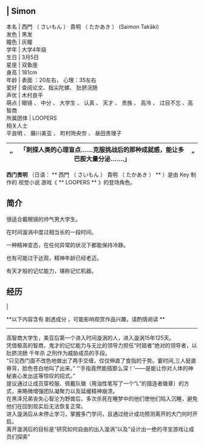   

|  **Simon**  
---  
本名  |  西門  （  さいもん  ）  貴明  （  たかあき  ）  (Saimon Takāki)   
发色  |  黑发   
瞳色  |  灰瞳   
学年  |  大学4年级   
生日  |  3月5日   
星座  |  双鱼座   
身高  |  181cm   
年龄  |  表面  ：20左右，  心理：35左右   
爱好  |  查阅论文、指尖陀螺、  肚脐浣肠   
声优  |  木村良平   
萌点  |  眼镜  、  中分  、  大学生  、  认真  、  天才  、  贵族  、  高冷  、  过目不忘  、高智商   
所属团体  |  LOOPERS   
相关人士  
平良明  、  藤川美亚  、  町村玲央奈  、  昼田贵理子  
  
|  “  |  **「刺探人类的心理盲点……克服挑战后的那种成就感，能让多巴胺大量分泌…….」** |  ”   
---|---|---  
  
**西门贵明** （日语：  ** 西門  （  さいもん  ）  貴明  （  たかあき  ）  ** ）是由  Key  制作的  视觉小说  游戏《
** LOOPERS  ** 》的登场角色。

##  简介

很适合戴眼镜的帅气男大学生。

在时间漩涡中度过相当长的一段时间。

一种精神变态，在任何异常的状况下都能保持冷静。

也有可能过于达观，精神年龄已经老迈。

有天才般的记忆能力，堪称记忆机器。

##  经历

|

**以下内容含有 剧透成分  ，可能影响观赏作品兴趣，请酌情阅读 **  
  
---  
高智商大学生，美亚后第一个进入时间漩涡的人，进入漩涡15年125天。 </br>
凭借极高的智商，鬼才的记忆能力与无比的领导力担任“时廻者”绝对的领导者，以肚脐浣肠  千年杀  之刑作为威胁成员的手段。 </br>
“只见西门面不改色地做出了两手交缠，仅仅伸直了食指的于势。霎时间,三人挺直脊背，脸色苍白地叫了出来。”
“‘手指竟然能插那么深！’——是能让你对人体的神秘衷心发出这等惊叹的招式。”  </br>
提议通过让成员穿校服、佩戴队徽（用油性笔写了一个“L”的猎连者徽章）的方式，来略微增强团队凝聚力以及延缓精神崩溃。 </br>
在黑泽兄弟丧失心智沦为野兽后，多次杀死在睡梦中的他们使他们陷入沉睡，避免他们在回到现实后无法恢复正常。 </br>
进入漩涡后从未停止学习，掌握多门学问，且通过统计成功预测离开的大门何时开启。 </br>
离开漩涡后的目标是“研究如何自由的出入漩涡”以及“设计出一绝的寻宝游戏让成员们探索” </br>  
  